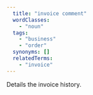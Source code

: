 ```yaml
---
  title: "invoice comment"
  wordClasses:
    - "noun"
  tags:
    - "business"
    - "order"
  synonyms: []
  relatedTerms:
    - "invoice"
---
```

Details the invoice history.
